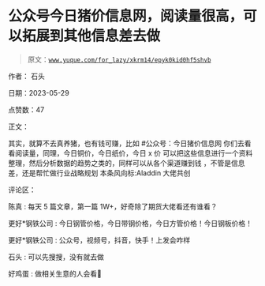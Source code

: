 # 公众号今日猪价信息网，阅读量很高，可以拓展到其他信息差去做

> 原文：[`www.yuque.com/for_lazy/xkrm14/epyk0kid0hf5shvb`](https://www.yuque.com/for_lazy/xkrm14/epyk0kid0hf5shvb)

作者： 石头

日期：2023-05-29

点赞数：47

正文：

其实，就算不去真养猪，也有钱可赚，比如 #公众号：今日猪价信息网 你们去看看阅读量，同理，今日铜价，今日纸价，今日 x 价 可以把这些信息进行一个资料整理，然后分析数据的趋势之类的，同样可以从各个渠道赚到钱 ，不管是信息差，还是帮忙做行业战略规划 本条风向标:Aladdin 大佬共创

评论区：

陈真 : 每天 5 篇文章，第一篇 1W+，好奇除了期货大佬看还有谁看？

更好*钢铁公司 : 今日钢管价格，今日带钢价格，今日方管价格！今日钢板价格！

更好*钢铁公司 : 公众号，视频号，抖音，快手！上发会咋样

石头 : 可以先搜搜，没有就去做

好鸡蛋 : 做相关生意的人会看👀



